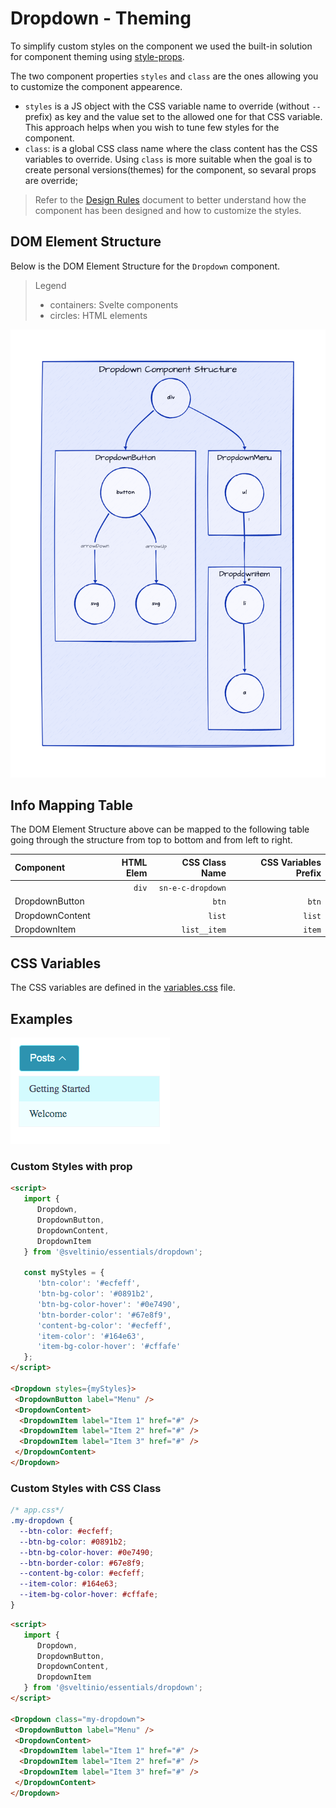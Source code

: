 # Dropdown - Theming

To simplify custom styles on the component we used the built-in solution for component theming using [style-props].

The two component properties `styles` and `class` are the ones allowing you to customize the component appearence.

- `styles` is a JS object with the CSS variable name to override (without `--` prefix) as key and the value set to the allowed one for that CSS variable. This approach helps when you wish to tune few styles for the component.
- `class`: is a global CSS class name where the class content has the CSS variables to override. Using `class` is more suitable when the goal is to create personal versions(themes) for the component, so sevaral props are override;

> Refer to the [Design Rules] document to better understand how the component has been designed and how to customize the styles.

## DOM Element Structure

Below is the DOM Element Structure for the `Dropdown` component.

> Legend
>
> - containers: Svelte components
> - circles: HTML elements

![Dropdown](./assets/images/component_structure.png "Dropdown Component - DOM Element Structure")

## Info Mapping Table

The DOM Element Structure above can be mapped to the following table going through the structure from top to bottom and from left to right.

| Component       | HTML Elem | CSS Class Name    | CSS Variables Prefix |
| :-------------- | --------: | ----------------: | -------------------: |
|                 | `div`     | `sn-e-c-dropdown` |                      |
| DropdownButton  |           | `btn`             | `btn`                |
| DropdownContent |           | `list`            | `list`               |
| DropdownItem    |           | `list__item`      | `item`               |

## CSS Variables

The CSS variables are defined in the [variables.css](../../styles/components/dropdown/variables.css) file.

## Examples

<img src="./assets/images/custom_styles.png" alt="Dropdown - Custom Styles" />

### Custom Styles with prop

```html
<script>
   import {
      Dropdown,
      DropdownButton,
      DropdownContent,
      DropdownItem
   } from '@sveltinio/essentials/dropdown';

   const myStyles = {
      'btn-color': '#ecfeff',
      'btn-bg-color': '#0891b2',
      'btn-bg-color-hover': '#0e7490',
      'btn-border-color': '#67e8f9',
      'content-bg-color': '#ecfeff',
      'item-color': '#164e63',
      'item-bg-color-hover': '#cffafe'
   };
</script>

<Dropdown styles={myStyles}>
 <DropdownButton label="Menu" />
 <DropdownContent>
  <DropdownItem label="Item 1" href="#" />
  <DropdownItem label="Item 2" href="#" />
  <DropdownItem label="Item 3" href="#" />
 </DropdownContent>
</Dropdown>
```

### Custom Styles with CSS Class

```css
/* app.css*/
.my-dropdown {
  --btn-color: #ecfeff;
  --btn-bg-color: #0891b2;
  --btn-bg-color-hover: #0e7490;
  --btn-border-color: #67e8f9;
  --content-bg-color: #ecfeff;
  --item-color: #164e63;
  --item-bg-color-hover: #cffafe;
}
```

```html
<script>
   import {
      Dropdown,
      DropdownButton,
      DropdownContent,
      DropdownItem
   } from '@sveltinio/essentials/dropdown';
</script>

<Dropdown class="my-dropdown">
 <DropdownButton label="Menu" />
 <DropdownContent>
  <DropdownItem label="Item 1" href="#" />
  <DropdownItem label="Item 2" href="#" />
  <DropdownItem label="Item 3" href="#" />
 </DropdownContent>
</Dropdown>
```

<!-- Resources -->
[style-props]: https://svelte.dev/docs#template-syntax-component-directives---style-props
[Design Rules]: https://github.com/sveltinio/components-library/blob/main/docs/design-rules.md
